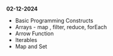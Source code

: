 
**02-12-2024**
- Basic Programming Constructs
- Arrays - map , filter, reduce, forEach
- Arrow Function
- Iterables
- Map and Set
  
